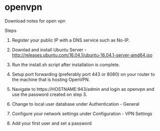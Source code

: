 # openvpn
Download notes for open vpn

Steps

1) Register your public IP with a DNS service such as No-IP.

2) Downlad and install Ubuntu Server - http://releases.ubuntu.com/16.04.1/ubuntu-16.04.1-server-amd64.iso

3) Run the install.sh script after installation is complete.

3) Setup port forwarding (preferably port 443 or 8080) on your router to the machine that is hosting OpenVPN.

4) Navigate to https://HOSTNAME:943/admin and login as openvpn and use the password created on step 3.

5) Change to local user database under Authentication - General

6) Configure your network settings under Configuration - VPN Settings

7) Add your first user and set a password
